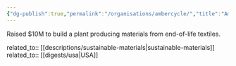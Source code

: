 ```yaml
---
{"dg-publish":true,"permalink":"/organisations/ambercycle/","title":"Ambercycle"}
---
```



Raised $10M to build a plant producing materials from end-of-life textiles.

related_to:: [[descriptions/sustainable-materials\|sustainable-materials]]
related_to:: [[digests/usa\|USA]]
